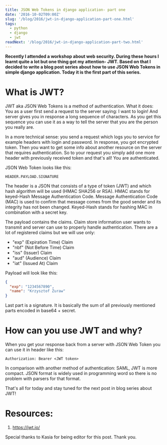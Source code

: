 ```yaml
---
title: JSON Web Tokens in django application- part one
date: '2016-10-02T09:00Z'
slug: '/blog/2016/jwt-in-django-application-part-one.html'
tags:
  - python
  - django
  - jwt
readNext: '/blog/2016/jwt-in-django-application-part-two.html'
---
```


**Recently I attended a workshop about web security. During these hours
I learnt quite a lot but one thing got my attention- JWT. Based on that
I decided to write a blog post series about how to use JSON Web Tokens
in simple django application. Today it is the first part of this
series.**

# What is JWT?

JWT aka JSON Web Tokens is a method of authentication. What it does: You
as a user first send a request to the server saying: I want to login!
And server gives you in response a long sequence of characters. As you
get this sequence you can use it as a way to tell the server that you
are the person you really are.

In a more technical sense: you send a request which logs you to service
for example headers with login and password. In response, you got
encrypted token. Then you want to get some info about another resource
on the server that requires authentication. So to your request you
simply add one more header with previously received token and that's
all! You are authenticated.

JSON Web Token looks like this:

```text
HEADER.PAYLOAD.SIGNATURE
```

The header is a JSON that consists of a type of token (JWT) and which
hash algorithm will be used (HMAC SHA256 or RSA). HMAC stands for
keyed-Hash Message Authentication Code. Message Authentication Code
(MAC) is used to confirm that message comes from the good sender and its
integrity has not been changed. Keyed-Hash stands for hashing MAC in
combination with a secret key.

The payload contains the claims. Claim store information user wants to
transmit and server can use to properly handle authentication. There are
a lot of registered claims but we will use only:

- "exp" (Expiration Time) Claim
- "nbf" (Not Before Time) Claim
- "iss" (Issuer) Claim
- "aud" (Audience) Claim
- "iat" (Issued At) Claim

Payload will look like this:

```json
{
  "exp": "1234567890",
  "name": "Krzysztof Zuraw"
}
```

Last part is a signature. It is basically the sum of all previously
mentioned parts encoded in base64 + secret.

# How can you use JWT and why?

When you get your response back from a server with JSON Web Token you
can use it in header like this:

```shell
Authorization: Bearer <JWT token>
```

In comparison with another method of authentication: SAML, JWT is more
compact. JSON format is widely used in programming word so there is no
problem with parsers for that format.

That's all for today and stay tuned for the next post in blog series
about JWT!

# Resources:

1.  <https://jwt.io/>

Special thanks to Kasia for being editor for this post. Thank you.
